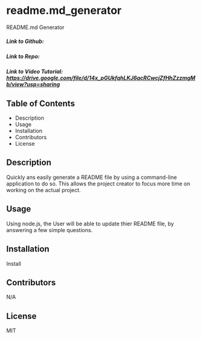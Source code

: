# readme.md_generator
README.md Generator
##### Link to Github:
##### Link to Repo:
##### Link to Video Tutorial: https://drive.google.com/file/d/14x_pGUkfqhLKJ6qcRCwcjZfHhZzzmgMb/view?usp=sharing

## Table of Contents
 - Description
 - Usage
 - Installation
 - Contributors
 - License
 ## Description
 Quickly ans easily generate a README file by using a command-line application to do so. This allows the project creator to focus more time on working on the actual project. 
 ## Usage
 Using node.js, the User will be able to update thier README file, by answering a few simple questions.
 ## Installation
 Install
 ## Contributors
 N/A
 ## License
 MIT
